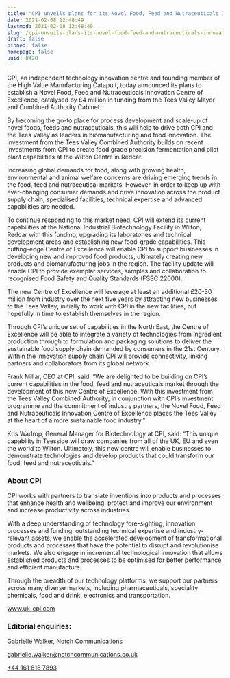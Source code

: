 ```yaml
---
title: "CPI unveils plans for its Novel Food, Feed and Nutraceuticals Innovation Centre of Excellence"
date: 2021-02-08 12:48:49
lastmod: 2021-02-08 12:48:49
slug: /cpi-unveils-plans-its-novel-food-feed-and-nutraceuticals-innovation-centre-excellence
draft: false
pinned: false
homepage: false
uuid: 8420
---
```

<p>CPI, an independent technology innovation centre and founding member of the High Value Manufacturing Catapult, today announced its plans to establish a Novel Food, Feed and Nutraceuticals Innovation Centre of Excellence, catalysed by £4 million in funding from the Tees Valley Mayor and Combined Authority Cabinet.</p>
<p>By becoming the go-to place for process development and scale-up of novel foods, feeds and nutraceuticals, this will help to drive both CPI and the Tees Valley as leaders in biomanufacturing and food innovation. The investment from the Tees Valley Combined Authority builds on recent investments from CPI to create food grade precision fermentation and pilot plant capabilities at the Wilton Centre in Redcar.</p>
<p>Increasing global demands for food, along with growing health, environmental and animal welfare concerns are driving emerging trends in the food, feed and nutraceutical markets. However, in order to keep up with ever-changing consumer demands and drive innovation across the product supply chain, specialised facilities, technical expertise and advanced capabilities are needed.</p>
<p>To continue responding to this market need, CPI will extend its current capabilities at the National Industrial Biotechnology Facility in Wilton, Redcar with this funding, upgrading its laboratories and technical development areas and establishing new food-grade capabilities. This cutting-edge Centre of Excellence will enable CPI to support businesses in developing new and improved food products, ultimately creating new products and biomanufacturing jobs in the region. The facility update will enable CPI to provide exemplar services, samples and collaboration to recognised Food Safety and Quality Standards (FSSC 22000).</p>
<p>The new Centre of Excellence will leverage at least an additional £20-30 million from industry over the next five years by attracting new businesses to the Tees Valley; initially to work with CPI in the new facilities, but hopefully in time to establish themselves in the region.</p>
<p>Through CPI’s unique set of capabilities in the North East, the Centre of Excellence will be able to integrate a variety of technologies from ingredient production through to formulation and packaging solutions to deliver the sustainable food supply chain demanded by consumers in the 21st Century. Within the innovation supply chain CPI will provide connectivity, linking partners and collaborators from its global network.</p>
<p>Frank Millar, CEO at CPI, said: “We are delighted to be building on CPI’s current capabilities in the food, feed and nutraceuticals market through the development of this new Centre of Excellence. With this investment from the Tees Valley Combined Authority, in conjunction with CPI’s investment programme and the commitment of industry partners, the Novel Food, Feed and Nutraceuticals Innovation Centre of Excellence places the Tees Valley at the heart of a more sustainable food industry.”</p>
<p>Kris Wadrop, General Manager for Biotechnology at CPI, said: “This unique capability in Teesside will draw companies from all of the UK, EU and even the world to Wilton. Ultimately, this new centre will enable businesses to demonstrate technologies and develop products that could transform our food, feed and nutraceuticals.”</p>
<h3>About CPI</h3>
<p>CPI works with partners to translate inventions into products and processes that enhance health and wellbeing, protect and improve our environment and increase productivity across industries.</p>
<p>With a deep understanding of technology fore-sighting, innovation processes and funding, outstanding technical expertise and industry-relevant assets, we enable the accelerated development of transformational products and processes that have the potential to disrupt and revolutionise markets. We also engage in incremental technological innovation that allows established products and processes to be optimised for better performance and efficient manufacture.</p>
<p>Through the breadth of our technology platforms, we support our partners across many diverse markets, including pharmaceuticals, speciality chemicals, food and drink, electronics and transportation.</p>
<p><a href="http://www.uk-cpi.com">www.uk-cpi.com</a></p>
<h3>Editorial enquiries:</h3>
<p>Gabrielle Walker, Notch Communications</p>
<p><a href="mailto:gabrielle.walker@notchcommunications.co.uk">gabrielle.walker@notchcommunications.co.uk</a></p>
<p><a href="tel:+441618187893">+44 161 818 7893</a></p>
